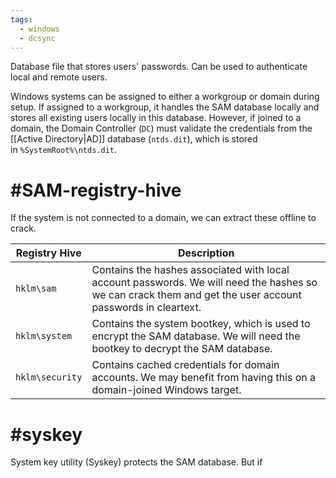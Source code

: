 ```yaml
---
tags:
  - windows
  - dcsync
---
```

Database file that stores users' passwords. Can be used to authenticate local and remote users.

Windows systems can be assigned to either a workgroup or domain during setup. If assigned to a workgroup, it handles the SAM database locally and stores all existing users locally in this database. However, if joined to a domain, the Domain Controller (`DC`) must validate the credentials from the [[Active Directory|AD]] database (`ntds.dit`), which is stored in `%SystemRoot%\ntds.dit`.

# #SAM-registry-hive

If the system is not connected to a domain, we can extract these offline to crack.

|Registry Hive|Description|
|---|---|
|`hklm\sam`|Contains the hashes associated with local account passwords. We will need the hashes so we can crack them and get the user account passwords in cleartext.|
|`hklm\system`|Contains the system bootkey, which is used to encrypt the SAM database. We will need the bootkey to decrypt the SAM database.|
|`hklm\security`|Contains cached credentials for domain accounts. We may benefit from having this on a domain-joined Windows target.|

# #syskey
System key utility (Syskey) protects the SAM database. But if